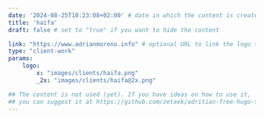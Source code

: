 ```yaml
---
date: '2024-08-25T10:23:08+02:00' # date in which the content is created - defaults to "today"
title: 'haifa'
draft: false # set to "true" if you want to hide the content 

link: "https://www.adrianmoreno.info" # optional URL to link the logo to
type: "client-work"
params:
    logo:
        x: "images/clients/haifa.png"
        _2x: "images/clients/haifa@2x.png"

## The content is not used (yet). If you have ideas on how to use it, 
## you can suggest it at https://github.com/zetxek/adritian-free-hugo-theme/discussions 
---
```

